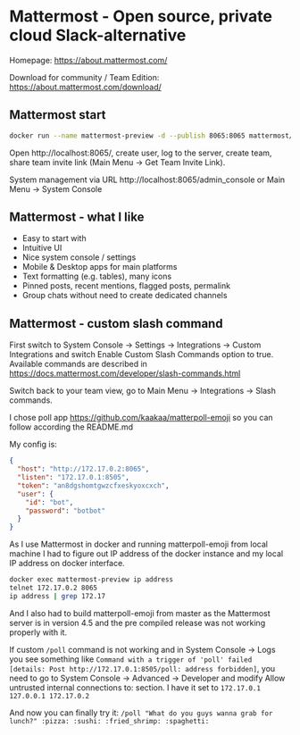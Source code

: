 # Mattermost - Open source, private cloud Slack-alternative

Homepage: https://about.mattermost.com/

Download for community / Team Edition: https://about.mattermost.com/download/

## Mattermost start
```bash
docker run --name mattermost-preview -d --publish 8065:8065 mattermost/mattermost-preview
```

Open http://localhost:8065/, create user, log to the server, create team, share team invite link (Main Menu -> Get Team Invite Link). 

System management via URL http://localhost:8065/admin_console or Main Menu -> System Console

## Mattermost - what I like
 * Easy to start with
 * Intuitive UI
 * Nice system console / settings
 * Mobile & Desktop apps for main platforms
 * Text formatting (e.g. tables), many icons
 * Pinned posts, recent mentions, flagged posts, permalink
 * Group chats without need to create dedicated channels

## Mattermost - custom slash command
First switch to System Console -> Settings -> Integrations -> Custom Integrations and switch Enable Custom Slash Commands option to true. Available commands are described in https://docs.mattermost.com/developer/slash-commands.html

Switch back to your team view, go to Main Menu -> Integrations -> Slash commands.

I chose poll app https://github.com/kaakaa/matterpoll-emoji so you can follow according the README.md

My config is:
```json
{
  "host": "http://172.17.0.2:8065",
  "listen": "172.17.0.1:8505",
  "token": "an8dgshomtgwzcfxeskyoxcxch",
  "user": {
    "id": "bot",
    "password": "botbot"
  }
}
```

As I use Mattermost in docker and running matterpoll-emoji from local machine I had to figure out IP address of the docker instance and my local IP address on docker interface.
```bash
docker exec mattermost-preview ip address
telnet 172.17.0.2 8065
ip address | grep 172.17
```

And I also had to build matterpoll-emoji from master as the Mattermost server is in version 4.5 and the  pre compiled release was not working properly with it.

If custom `/poll` command is not working and in System Console -> Logs you see something like `Command with a trigger of 'poll' failed [details: Post http://172.17.0.1:8505/poll: address forbidden]`, you need to go to System Console -> Advanced -> Developer and modify Allow untrusted internal connections to: section. I have it set to `172.17.0.1 127.0.0.1 172.17.0.2`

And now you can finally try it: `/poll "What do you guys wanna grab for lunch?" :pizza: :sushi: :fried_shrimp: :spaghetti:`